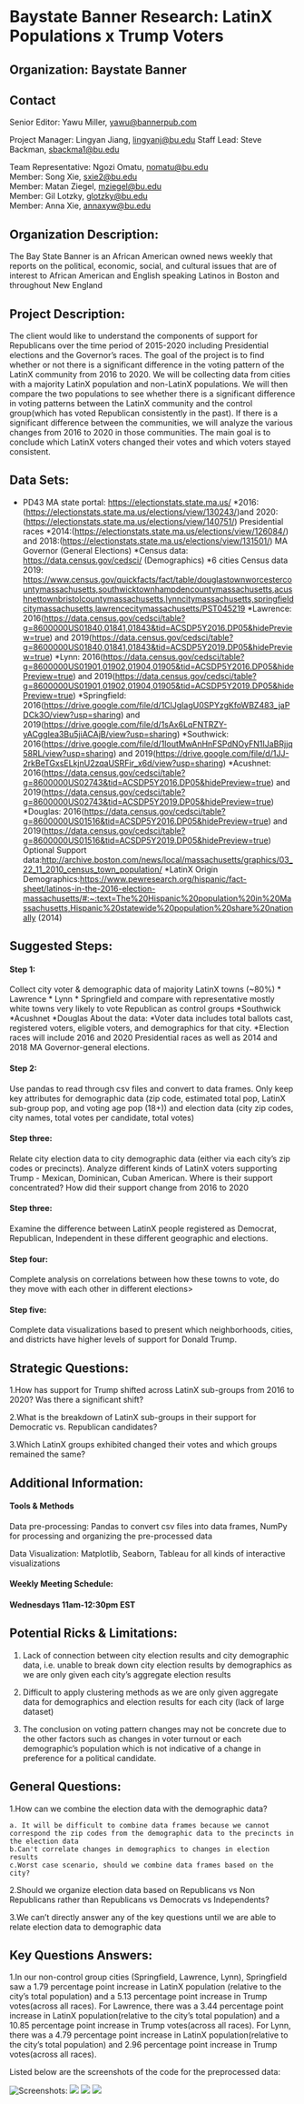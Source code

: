 # Baystate Banner Research: LatinX Populations x Trump Voters
 
## Organization: Baystate Banner

## Contact
 
Senior Editor: Yawu Miller, yawu@bannerpub.com

Project Manager: Lingyan Jiang, lingyanj@bu.edu
Staff Lead:  Steve Backman, sbackma1@bu.edu

Team Representative: Ngozi Omatu, nomatu@bu.edu    
Member: Song Xie, sxie2@bu.edu                                  
Member: Matan Ziegel, mziegel@bu.edu                         
Member: Gil Lotzky, glotzky@bu.edu                               
Member: Anna Xie, annaxyw@bu.edu 

## Organization Description:

The Bay State Banner is an African American owned news weekly that reports on the political, economic, social, and cultural issues that are of interest to African American and English speaking Latinos in Boston and throughout New England

## Project Description:

The client would like to understand the components of support for Republicans over the time period of 2015-2020 including Presidential elections and the Governor’s races. The goal of the project is to find whether or not there is a significant difference in the voting pattern of the LatinX community from 2016 to 2020. We will be collecting data from cities with a majority LatinX population and non-LatinX populations. We will then compare the two populations to see whether there is a significant difference in voting patterns between the LatinX community and the control group(which has voted Republican consistently in the past). If there is a significant difference between the communities, we will analyze the various changes from 2016 to 2020 in those communities. The main goal is to conclude which LatinX voters changed their votes and which voters stayed consistent. 

## Data Sets:

* PD43 MA state portal: https://electionstats.state.ma.us/
	*2016:(https://electionstats.state.ma.us/elections/view/130243/)and 2020:(https://electionstats.state.ma.us/elections/view/140751/) Presidential races 
	*2014:(https://electionstats.state.ma.us/elections/view/126084/) and 2018:(https://electionstats.state.ma.us/elections/view/131501/) MA Governor (General Elections)
*Census data: https://data.census.gov/cedsci/ (Demographics)
	*6 cities Census data 2019: https://www.census.gov/quickfacts/fact/table/douglastownworcestercountymassachusetts,southwicktownhampdencountymassachusetts,acushnettownbristolcountymassachusetts,lynncitymassachusetts,springfieldcitymassachusetts,lawrencecitymassachusetts/PST045219
	*Lawrence: 2016(https://data.census.gov/cedsci/table?g=8600000US01840,01841,01843&tid=ACSDP5Y2016.DP05&hidePreview=true) and 2019(https://data.census.gov/cedsci/table?g=8600000US01840,01841,01843&tid=ACSDP5Y2019.DP05&hidePreview=true)
	*Lynn: 2016(https://data.census.gov/cedsci/table?g=8600000US01901,01902,01904,01905&tid=ACSDP5Y2016.DP05&hidePreview=true) and 2019(https://data.census.gov/cedsci/table?g=8600000US01901,01902,01904,01905&tid=ACSDP5Y2019.DP05&hidePreview=true)
	*Springfield: 2016(https://drive.google.com/file/d/1ClJgIagU0SPYzgKfoWBZ483_jaPDCk3O/view?usp=sharing) and 2019(https://drive.google.com/file/d/1sAx6LqFNTRZY-yACggIea3Bu5jiACAjB/view?usp=sharing)
	*Southwick: 2016(https://drive.google.com/file/d/1IoutMwAnHnFSPdNOyFN1IJaBRjjq58RL/view?usp=sharing) and 2019(https://drive.google.com/file/d/1JJ-2rkBeTGxsELkjnU2zqaUSRFir_x6d/view?usp=sharing)
	*Acushnet: 2016(https://data.census.gov/cedsci/table?g=8600000US02743&tid=ACSDP5Y2016.DP05&hidePreview=true) and 2019(https://data.census.gov/cedsci/table?g=8600000US02743&tid=ACSDP5Y2019.DP05&hidePreview=true)
	*Douglas: 2016(https://data.census.gov/cedsci/table?g=8600000US01516&tid=ACSDP5Y2016.DP05&hidePreview=true) and 2019(https://data.census.gov/cedsci/table?g=8600000US01516&tid=ACSDP5Y2019.DP05&hidePreview=true)
		Optional Support data:http://archive.boston.com/news/local/massachusetts/graphics/03_22_11_2010_census_town_population/
*LatinX Origin Demographics:https://www.pewresearch.org/hispanic/fact-sheet/latinos-in-the-2016-election-massachusetts/#:~:text=The%20Hispanic%20population%20in%20Massachusetts,Hispanic%20statewide%20population%20share%20nationally (2014)

## Suggested Steps:

#### Step 1: 
Collect city voter & demographic data of majority LatinX towns (~80%) 
	* Lawrence 
	* Lynn 
	* Springfield
and compare with representative mostly white towns very likely to vote Republican as control groups
	*Southwick
	*Acushnet
	*Douglas
About the data:
	*Voter data includes total ballots cast, registered voters, eligible voters, and demographics for that city.
	*Election races will include 2016 and 2020 Presidential races as well as 2014 and 2018 MA Governor-general elections.



#### Step 2:
Use pandas to read through csv files and convert to data frames. Only keep key attributes for demographic data (zip code, estimated total pop, LatinX sub-group pop, and voting age pop (18+)) and election data (city zip codes, city names, total votes per candidate, total votes)

#### Step three: 
Relate city election data to city demographic data (either via each city’s zip codes or precincts). Analyze different kinds of LatinX voters supporting Trump - Mexican, Dominican, Cuban American. Where is their support concentrated? How did their support change from 2016 to 2020

#### Step three: 
Examine the difference between LatinX people registered as Democrat, Republican, Independent in these different geographic and elections.

#### Step four: 
Complete analysis on correlations between how these towns to vote, do they move with each other in different elections>

#### Step five: 
Complete data visualizations based to present which neighborhoods, cities, and districts have higher levels of support for Donald Trump.

## Strategic Questions:

1.How has support for Trump shifted across LatinX sub-groups from 2016 to 2020? Was there a significant shift?

2.What is the breakdown of LatinX sub-groups in their support for Democratic vs. Republican candidates?

3.Which LatinX groups exhibited changed their votes and which groups remained the same?


## Additional Information:
#### Tools & Methods
Data pre-processing: Pandas to convert csv files into data frames, NumPy for processing and organizing the pre-processed data

Data Visualization: Matplotlib, Seaborn, Tableau for all kinds of interactive visualizations

#### Weekly Meeting Schedule:
#### Wednesdays 11am-12:30pm EST


## Potential Ricks & Limitations:

1. Lack of connection between city election results and city demographic data, i.e. unable to break down city election results by demographics as we are only given each city’s aggregate election results

2. Difficult to apply clustering methods as we are only given aggregate data for demographics and election results for each city (lack of large dataset)

3. The conclusion on voting pattern changes may not be concrete due to the other factors such as changes in voter turnout or each demographic’s population which is not indicative of a change in preference for a political candidate.


## General Questions:

1.How can we combine the election data with the demographic data?

	a. It will be difficult to combine data frames because we cannot correspond the zip codes from the demographic data to the precincts in the election data 
	b.Can't correlate changes in demographics to changes in election results
	c.Worst case scenario, should we combine data frames based on the city?
2.Should we organize election data based on Republicans vs Non Republicans rather than Republicans vs Democrats vs Independents?

3.We can’t directly answer any of the key questions until we are able to relate election data to demographic data

                             
## Key Questions Answers:

1.In our non-control group cities (Springfield, Lawrence, Lynn), Springfield saw a 1.79 percentage point increase in LatinX population (relative to the city’s total population) and a 5.13 percentage point increase in Trump votes(across all races). For Lawrence, there was a 3.44 percentage point increase in LatinX population(relative to the city’s total population) and a 10.85 percentage point increase in Trump votes(across all races). For Lynn, there was a 4.79 percentage point increase in LatinX population(relative to the city’s total population) and 2.96 percentage point increase in Trump votes(across all races).

Listed below are the screenshots of the code for the preprocessed data:


![Screenshots:](https://github.com/nomatu/CS506Spring2021Repository/blob/master/tvbiw-ehokw.png)
![](https://github.com/nomatu/CS506Spring2021Repository/blob/master/example2.png)
![](https://github.com/nomatu/CS506Spring2021Repository/blob/master/example3.png)
![](https://github.com/nomatu/CS506Spring2021Repository/blob/master/example4.png)


